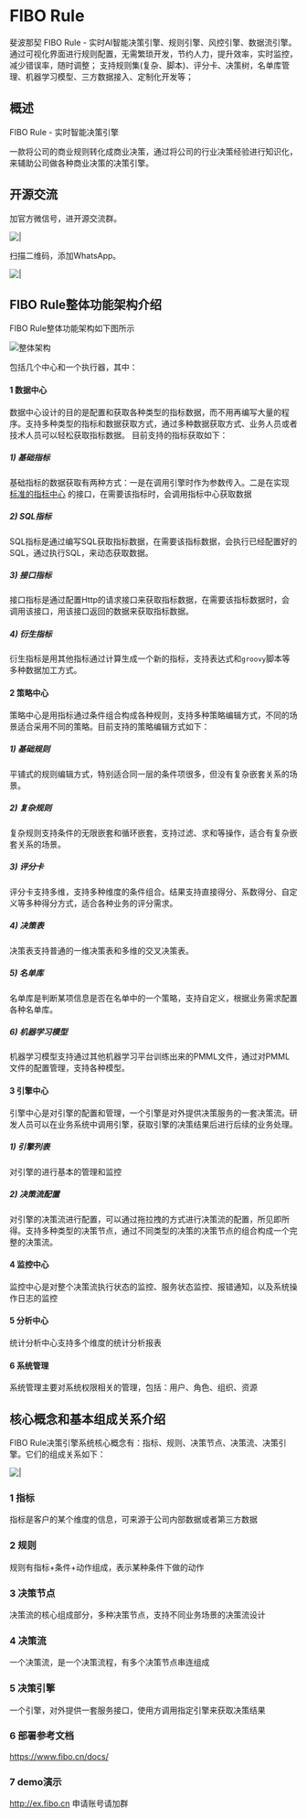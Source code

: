 # FIBO Rule
 斐波那契
 FIBO Rule - 实时AI智能决策引擎、规则引擎、风控引擎、数据流引擎。 
 通过可视化界面进行规则配置，无需繁琐开发，节约人力，提升效率，实时监控，减少错误率，随时调整； 支持规则集(复杂、脚本)、评分卡、决策树，名单库管理、机器学习模型、三方数据接入、定制化开发等；
## 概述

 FIBO Rule - 实时智能决策引擎

​	一款将公司的商业规则转化成商业决策，通过将公司的行业决策经验进行知识化，来辅助公司做各种商业决策的决策引擎。

 
## 开源交流
 加官方微信号，进开源交流群。
                             
                             
   ![|](https://www.fibo.cn/standard/image/git_weixin.jpg)
   
 扫描二维码，添加WhatsApp。
 
 
  ![|](https://www.fibo.cn/standard/image/whatsApp.jpg)
  
                                  
## FIBO Rule整体功能架构介绍

FIBO Rule整体功能架构如下图所示

![整体架构](https://www.fibo.cn/standard/image/arch.jpg)

包括几个中心和一个执行器，其中：

#### 1 数据中心

数据中心设计的目的是配置和获取各种类型的指标数据，而不用再编写大量的程序。支持多种类型的指标和数据获取方式，通过多种数据获取方式、业务人员或者技术人员可以轻松获取指标数据。
目前支持的指标获取如下：

##### 1) 基础指标

基础指标的数据获取有两种方式：一是在调用引擎时作为参数传入。二是在实现 [标准的指标中心](https://www.enginex.biz/docs/tech/datacenter.html) 的接口，在需要该指标时，会调用指标中心获取数据

##### 2) SQL指标

SQL指标是通过编写SQL获取指标数据，在需要该指标数据，会执行已经配置好的SQL，通过执行SQL，来动态获取数据。

##### 3) 接口指标

接口指标是通过配置Http的请求接口来获取指标数据，在需要该指标数据时，会调用该接口，用该接口返回的数据来获取指标数据。

##### 4) 衍生指标

衍生指标是用其他指标通过计算生成一个新的指标，支持表达式和`groovy`脚本等多种数据加工方式。

#### 2 策略中心

策略中心是用指标通过条件组合构成各种规则，支持多种策略编辑方式，不同的场景适合采用不同的策略。目前支持的策略编辑方式如下：

##### 1) 基础规则

平铺式的规则编辑方式，特别适合同一层的条件项很多，但没有复杂嵌套关系的场景。

##### 2) 复杂规则

复杂规则支持条件的无限嵌套和循环嵌套，支持过滤、求和等操作，适合有复杂嵌套关系的场景。

##### 3) 评分卡

评分卡支持多维，支持多种维度的条件组合。结果支持直接得分、系数得分、自定义等多种得分方式，适合各种业务的评分需求。

##### 4) 决策表

决策表支持普通的一维决策表和多维的交叉决策表。

##### 5) 名单库

名单库是判断某项信息是否在名单中的一个策略，支持自定义，根据业务需求配置各种名单库。

##### 6) 机器学习模型

机器学习模型支持通过其他机器学习平台训练出来的PMML文件，通过对PMML文件的配置管理，支持各种模型。

#### 3 引擎中心

引擎中心是对引擎的配置和管理，一个引擎是对外提供决策服务的一套决策流。研发人员可以在业务系统中调用引擎，获取引擎的决策结果后进行后续的业务处理。

##### 1) 引擎列表

对引擎的进行基本的管理和监控

##### 2) 决策流配置

对引擎的决策流进行配置，可以通过拖拉拽的方式进行决策流的配置，所见即所得。支持多种类型的决策节点，通过不同类型的决策的决策节点的组合构成一个完整的决策流。

#### 4 监控中心

监控中心是对整个决策流执行状态的监控、服务状态监控、报错通知，以及系统操作日志的监控

#### 5 分析中心

统计分析中心支持多个维度的统计分析报表

#### 6 系统管理

系统管理主要对系统权限相关的管理，包括：用户、角色、组织、资源


## 核心概念和基本组成关系介绍

FIBO Rule决策引擎系统核心概念有：指标、规则、决策节点、决策流、决策引擎。它们的组成关系如下： 

                       
  ![|](https://www.fibo.cn/standard/image/relation.png)
  
  
        
### 1 指标

指标是客户的某个维度的信息，可来源于公司内部数据或者第三方数据

### 2 规则

规则有指标+条件+动作组成，表示某种条件下做的动作

### 3 决策节点

决策流的核心组成部分，多种决策节点，支持不同业务场景的决策流设计

### 4 决策流

一个决策流，是一个决策流程，有多个决策节点串连组成

### 5 决策引擎

一个引擎，对外提供一套服务接口，使用方调用指定引擎来获取决策结果

### 6 部署参考文档

https://www.fibo.cn/docs/

### 7 demo演示

http://ex.fibo.cn 申请账号请加群




